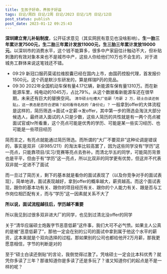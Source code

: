 ```yaml
---
title: 生孩子好命，养孩子好运
tags: 日记/周四 日记/2周 日记/2023 日记/1月 日记/12日
post_status: publish
post_date: 2023-01-12 09:25:43 
---
```

 **深圳建立育儿补贴制度**，公开征求意见（其实网民有意见也没啥影响）。**生一胎三年累计发7500元，生二胎三年累计发放11000元，生三胎三年累计发放19000元**。以深圳市的消费水平，这个钱不能算多，很多中产家庭估计触动不大，但补贴刺激的有效对象本来也不是城市中产，这些人你给他们10万也不会生的，对于进城务工群体来说这笔钱还不错。
- 09:29 新冠口服药莫诺拉维胶囊已经在国内上市，由国药控股代理，首发报价1500元。这个药是默沙东研发的，算是辉瑞P药的竞品。
- 09:30 2022年全国机动车保有量4.17亿辆，新能源车保有量1310万。而在新能源车里，纯电动的1045万，占比79%。从这个数据看新能源车还在很早期，未来还有巨大的替换空间。
`清华硕士吐槽大厂低薪「月薪 2 万，硕士白读还倒贴」，这一表态是否符合逻辑？如何看待名校的「身份论」？`
一般拿到offer的大体流程是这样的，简历筛选->面试->定薪->发offer，其中第一步的筛选会淘汰大部分候选人，最终进入面试的人只是少数，这些人简历的共性就是有一两个亮点被面试官或hr所看重，这个亮点可能是优秀的学历、可能是某一些实习经历、也可能是一些项目经历

简而言之，有亮点就能通过简历筛选。而所谓的“大厂不要双非”这种论调是错误的，事实是双非（非985/211）的淘汰率比较高罢了，因为这些同学没有“学历”这一亮点，只能靠项目/实习/竞赛等亮点去弥补。而清北华五的同学，可能简历背景也是平平，但由于有“学历”这一亮点，所以比双非的同学更有优势，但这并不代表双非就一定进不了面试

而一旦过了简历关，剩下的基本就是看你的面试表现了（以及你竞争对手的面试表现），简单地讲，面试表现越好，拿到offer的概率越大，薪资越高。而这个面试表现，跟你的基本功有关、跟你的项目经历有关、跟你的个人能力有关、跟是否与工作岗位相匹配有关，而与“学历”这一因素就关系不大了

**所以说，面试流程越往后，学历越不重要**

所以我见到过很多双非进大厂的同学，也见到过清北没offer的同学

关于“清华应届硕士炮轰字节恶意低薪”这件事，我们大可不必气愤。如果主人公真的是被“恶意低薪了”，那他一定会在别的公司的面试中拿到属于他这个水平的薪资，这本来就是个双向选择的过程。那如果别的公司也都给他开2万月薪，那我更愿意相信，字节的判断是对的

至于“硕士白读还倒贴“的言论，我倒觉得过激了。凭啥硕士一定会比本科优秀？就凭你多读了三年？那谁知道你是多读了还是多玩了？谁又知道你们的起点是不是一样的呢？
